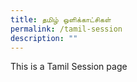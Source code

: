 ```yaml
---
title: தமிழ் ஒளிக்காட்சிகள்
permalink: /tamil-session
description: ""
---
```





<p>This is a Tamil Session page</p>